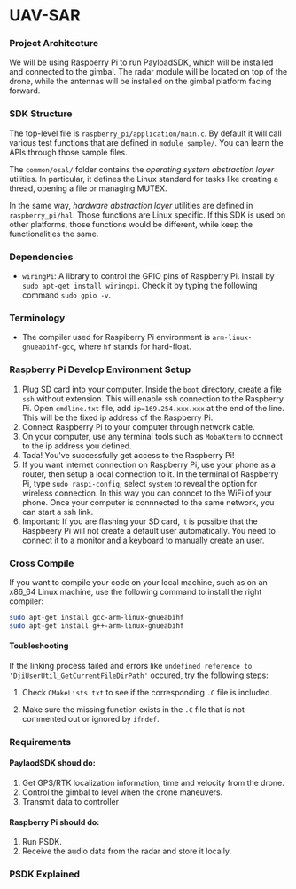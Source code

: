 # UAV-SAR

### Project Architecture

We will be using Raspberry Pi to run PayloadSDK, which will be installed and connected to the gimbal. The radar module will be located on top of the drone, while the antennas will be installed on the gimbal platform facing forward.

### SDK Structure

The top-level file is `raspberry_pi/application/main.c`. By default it will call various test functions that are defined in `module_sample/`. You can learn the APIs through those sample files.

The `common/osal/` folder contains the *operating system abstraction layer* utilities. In particular, it defines the Linux standard for tasks like creating a thread, opening a file or managing MUTEX. 

In the same way, *hardware abstraction layer* utilities are defined in `raspberry_pi/hal`. Those functions are Linux specific. If this SDK is used on other platforms, those functions would be different, while keep the functionalities the same.

### Dependencies

* `wiringPi`: A library to control the GPIO pins of Raspberry Pi. Install by `sudo apt-get install wiringpi`. Check it by typing the following command `sudo gpio -v`.

### Terminology

- The compiler used for Raspiberry Pi environment is `arm-linux-gnueabihf-gcc`, where `hf` stands for hard-float.

### Raspberry Pi Develop Environment Setup

1. Plug SD card into your computer. Inside the `boot` directory, create a file `ssh` without extension. This will enable ssh connection to the Raspberry Pi. Open `cmdline.txt` file, add `ip=169.254.xxx.xxx` at the end of the line. This will be the fixed ip address of the Raspberry Pi.
2. Connect Raspberry Pi to your computer through network cable.
3. On your computer, use any terminal tools such as `MobaXterm` to connect to the ip address you defined.
4. Tada! You've successfully get access to the Raspberry Pi!
5. If you want internet connection on Raspberry Pi, use your phone as a router, then setup a local connection to it. In the terminal of Raspberry Pi, type `sudo raspi-config`, select `system` to reveal the option for wireless connection. In this way you can conncet to the WiFi of your phone. Once your computer is connnected to the same network, you can start a ssh link.
6. Important: If you are flashing your SD card, it is possible that the Raspbeery Pi will not create a default user automatically. You need to connect it to a monitor and a keyboard to manually create an user.

### Cross Compile

If you want to compile your code on your local machine, such as on an x86_64 Linux machine, use the following command to install the right compiler:

```bash
sudo apt-get install gcc-arm-linux-gnueabihf
sudo apt-get install g++-arm-linux-gnueabihf
```

#### Toubleshooting

If the linking process failed and errors like `undefined reference to 'DjiUserUtil_GetCurrentFileDirPath'` occured, try the following steps:

1. Check `CMakeLists.txt` to see if the corresponding `.C` file is included.

2. Make sure the missing function exists in the `.C` file that is not commented out or ignored by `ifndef`.

### Requirements

#### PaylaodSDK shoud do:
1. Get GPS/RTK localization information, time and velocity from the drone.
2. Control the gimbal to level when the drone maneuvers.
3. Transmit data to controller

#### Raspberry Pi should do:
1. Run PSDK.
2. Receive the audio data from the radar and store it locally.

### PSDK Explained




